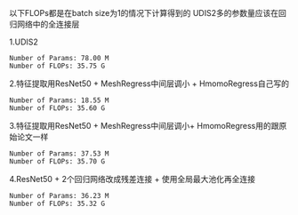 以下FLOPs都是在batch size为1的情况下计算得到的
UDIS2多的参数量应该在回归网络中的全连接层

1.UDIS2
```
Number of Params: 78.00 M
Number of FLOPs: 35.75 G
```

2.特征提取用ResNet50 + MeshRegress中间层调小 + HmomoRegress自己写的
```
Number of Params: 18.55 M
Number of FLOPs: 35.60 G
```

3.特征提取用ResNet50 + MeshRegress中间层调小+ HmomoRegress用的跟原始论文一样
```
Number of Params: 37.53 M
Number of FLOPs: 35.70 G
```

4.ResNet50 + 2个回归网络改成残差连接 + 使用全局最大池化再全连接
```
Number of Params: 36.23 M
Number of FLOPs: 35.32 G
```